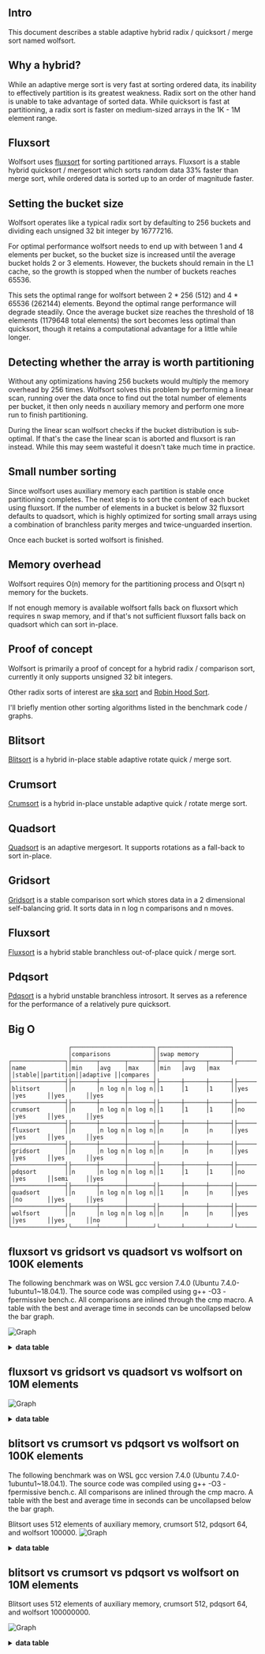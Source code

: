 Intro
-----

This document describes a stable adaptive hybrid radix / quicksort / merge sort named wolfsort.

Why a hybrid?
-------------
While an adaptive merge sort is very fast at sorting ordered data, its inability to effectively
partition is its greatest weakness. Radix sort on the other hand is unable to take advantage of
sorted data. While quicksort is fast at partitioning, a radix sort is faster on medium-sized
arrays in the 1K - 1M element range.

Fluxsort
--------
Wolfsort uses [fluxsort](https://github.com/scandum/fluxsort "fluxsort") for sorting partitioned
arrays. Fluxsort is a stable hybrid quicksort / mergesort which sorts random data 33% faster than
merge sort, while ordered data is sorted up to an order of magnitude faster.

Setting the bucket size
-----------------------
Wolfsort operates like a typical radix sort by defaulting to 256 buckets and dividing each unsigned
32 bit integer by 16777216.

For optimal performance wolfsort needs to end up with between 1 and 4 elements per bucket, so the
bucket size is increased until the average bucket holds 2 or 3 elements. However, the buckets should
remain in the L1 cache, so the growth is stopped when the number of buckets reaches 65536.

This sets the optimal range for wolfsort between 2 * 256 (512) and 4 * 65536 (262144) elements. Beyond
the optimal range performance will degrade steadily. Once the average bucket size reaches the threshold
of 18 elements (1179648 total elements) the sort becomes less optimal than quicksort, though it retains
a computational advantage for a little while longer.

Detecting whether the array is worth partitioning
-------------------------------------------------
Without any optimizations having 256 buckets would multiply the memory overhead by 256 times. Wolfsort
solves this problem by performing a linear scan, running over the data once to find out the total
number of elements per bucket, it then only needs n auxiliary memory and perform one more run to
finish partitioning.

During the linear scan wolfsort checks if the bucket distribution is sub-optimal. If that's the case
the linear scan is aborted and fluxsort is ran instead. While this may seem wasteful it doesn't take
much time in practice.

Small number sorting
--------------------
Since wolfsort uses auxiliary memory each partition is stable once partitioning completes. The next
step is to sort the content of each bucket using fluxsort. If the number of elements in a bucket is
below 32 fluxsort defaults to quadsort, which is highly optimized for sorting small arrays using a
combination of branchless parity merges and twice-unguarded insertion.

Once each bucket is sorted wolfsort is finished.

Memory overhead
---------------
Wolfsort requires O(n) memory for the partitioning process and O(sqrt n) memory for the buckets.

If not enough memory is available wolfsort falls back on fluxsort which requires n swap memory,
and if that's not sufficient fluxsort falls back on quadsort which can sort in-place.

Proof of concept
----------------
Wolfsort is primarily a proof of concept for a hybrid radix / comparison sort, currently it only supports unsigned 32 bit integers.

Other radix sorts of interest are [ska sort](https://github.com/skarupke/ska_sort) and [Robin Hood Sort](https://github.com/mlochbaum/rhsort).

I'll briefly mention other sorting algorithms listed in the benchmark code / graphs.

Blitsort
--------
[Blitsort](https://github.com/scandum/blitsort) is a hybrid in-place stable adaptive rotate quick / merge sort.

Crumsort
--------
[Crumsort](https://github.com/scandum/crumsort) is a hybrid in-place unstable adaptive quick / rotate merge sort.

Quadsort
--------
[Quadsort](https://github.com/scandum/quadsort) is an adaptive mergesort. It supports rotations as a fall-back to sort in-place.

Gridsort
--------
[Gridsort](https://github.com/scandum/gridsort) is a stable comparison sort which stores data in a 2 dimensional self-balancing grid. It sorts data in n log n comparisons and n moves.

Fluxsort
--------
[Fluxsort](https://github.com/scandum/fluxsort) is a hybrid stable branchless out-of-place quick / merge sort.

Pdqsort
-------
[Pdqsort](https://github.com/orlp/pdqsort) is a hybrid unstable branchless introsort. It serves as a reference for the performance of a relatively pure quicksort.

Big O
-----
```cobol
                 ┌───────────────────────┐┌────────────────────┐
                 │comparisons            ││swap memory         │
┌───────────────┐├───────┬───────┬───────┤├──────┬──────┬──────┤┌──────┐┌─────────┐┌─────────┐┌─────────┐
│name           ││min    │avg    │max    ││min   │avg   │max   ││stable││partition││adaptive ││compares │
├───────────────┤├───────┼───────┼───────┤├──────┼──────┼──────┤├──────┤├─────────┤├─────────┤├─────────┤
│blitsort       ││n      │n log n│n log n││1     │1     │1     ││yes   ││yes      ││yes      ││yes      │
├───────────────┤├───────┼───────┼───────┤├──────┼──────┼──────┤├──────┤├─────────┤├─────────┤├─────────┤
│crumsort       ││n      │n log n│n log n││1     │1     │1     ││no    ││yes      ││yes      ││yes      │
├───────────────┤├───────┼───────┼───────┤├──────┼──────┼──────┤├──────┤├─────────┤├─────────┤├─────────┤
│fluxsort       ││n      │n log n│n log n││n     │n     │n     ││yes   ││yes      ││yes      ││yes      │
├───────────────┤├───────┼───────┼───────┤├──────┼──────┼──────┤├──────┤├─────────┤├─────────┤├─────────┤
│gridsort       ││n      │n log n│n log n││n     │n     │n     ││yes   ││yes      ││yes      ││yes      │
├───────────────┤├───────┼───────┼───────┤├──────┼──────┼──────┤├──────┤├─────────┤├─────────┤├─────────┤
│pdqsort        ││n      │n log n│n log n││1     │1     │1     ││no    ││yes      ││semi     ││yes      │
├───────────────┤├───────┼───────┼───────┤├──────┼──────┼──────┤├──────┤├─────────┤├─────────┤├─────────┤
│quadsort       ││n      │n log n│n log n││1     │n     │n     ││yes   ││no       ││yes      ││yes      │
├───────────────┤├───────┼───────┼───────┤├──────┼──────┼──────┤├──────┤├─────────┤├─────────┤├─────────┤
│wolfsort       ││n      │n log n│n log n││n     │n     │n     ││yes   ││yes      ││yes      ││no       │
└───────────────┘└───────┴───────┴───────┘└──────┴──────┴──────┘└──────┘└─────────┘└─────────┘└─────────┘
```

fluxsort vs gridsort vs quadsort vs wolfsort on 100K elements
-------------------------------------------------------------
The following benchmark was on WSL gcc version 7.4.0 (Ubuntu 7.4.0-1ubuntu1~18.04.1).
The source code was compiled using g++ -O3 -fpermissive bench.c. All comparisons are inlined through the cmp macro.
A table with the best and average time in seconds can be uncollapsed below the bar graph.

![Graph](/images/graph1.png)

<details><summary><b>data table</b></summary>

|      Name |    Items | Type |     Best |  Average |  Compares | Samples |     Distribution |
| --------- | -------- | ---- | -------- | -------- | --------- | ------- | ---------------- |
|  fluxsort |   100000 |   64 | 0.001884 | 0.001906 |         1 |     100 |     random order |
|  gridsort |   100000 |   64 | 0.002815 | 0.002839 |         1 |     100 |     random order |
|  quadsort |   100000 |   64 | 0.002742 | 0.002762 |         1 |     100 |     random order |
|  wolfsort |   100000 |   64 | 0.001880 | 0.001905 |         1 |     100 |     random order |

|      Name |    Items | Type |     Best |  Average |     Loops | Samples |     Distribution |
| --------- | -------- | ---- | -------- | -------- | --------- | ------- | ---------------- |
|  fluxsort |   100000 |   32 | 0.001807 | 0.001824 |         1 |     100 |     random order |
|  gridsort |   100000 |   32 | 0.002785 | 0.002847 |         1 |     100 |     random order |
|  quadsort |   100000 |   32 | 0.002680 | 0.002704 |         1 |     100 |     random order |
|  wolfsort |   100000 |   32 | 0.001124 | 0.001135 |         1 |     100 |     random order |
|           |          |      |          |          |           |         |                  |
|  fluxsort |   100000 |   32 | 0.000682 | 0.000697 |         1 |     100 |     random % 100 |
|  gridsort |   100000 |   32 | 0.002347 | 0.002411 |         1 |     100 |     random % 100 |
|  quadsort |   100000 |   32 | 0.002328 | 0.002346 |         1 |     100 |     random % 100 |
|  wolfsort |   100000 |   32 | 0.000687 | 0.000702 |         1 |     100 |     random % 100 |
|           |          |      |          |          |           |         |                  |
|  fluxsort |   100000 |   32 | 0.000046 | 0.000046 |         1 |     100 |  ascending order |
|  gridsort |   100000 |   32 | 0.000280 | 0.000284 |         1 |     100 |  ascending order |
|  quadsort |   100000 |   32 | 0.000069 | 0.000069 |         1 |     100 |  ascending order |
|  wolfsort |   100000 |   32 | 0.000052 | 0.000053 |         1 |     100 |  ascending order |
|           |          |      |          |          |           |         |                  |
|  fluxsort |   100000 |   32 | 0.000813 | 0.000823 |         1 |     100 |    ascending saw |
|  gridsort |   100000 |   32 | 0.000857 | 0.000881 |         1 |     100 |    ascending saw |
|  quadsort |   100000 |   32 | 0.000780 | 0.000789 |         1 |     100 |    ascending saw |
|  wolfsort |   100000 |   32 | 0.001043 | 0.001049 |         1 |     100 |    ascending saw |
|           |          |      |          |          |           |         |                  |
|  fluxsort |   100000 |   32 | 0.000372 | 0.000377 |         1 |     100 |       pipe organ |
|  gridsort |   100000 |   32 | 0.000464 | 0.000475 |         1 |     100 |       pipe organ |
|  quadsort |   100000 |   32 | 0.000339 | 0.000344 |         1 |     100 |       pipe organ |
|  wolfsort |   100000 |   32 | 0.000377 | 0.000384 |         1 |     100 |       pipe organ |
|           |          |      |          |          |           |         |                  |
|  fluxsort |   100000 |   32 | 0.000057 | 0.000058 |         1 |     100 | descending order |
|  gridsort |   100000 |   32 | 0.000264 | 0.000269 |         1 |     100 | descending order |
|  quadsort |   100000 |   32 | 0.000056 | 0.000056 |         1 |     100 | descending order |
|  wolfsort |   100000 |   32 | 0.000063 | 0.000063 |         1 |     100 | descending order |
|           |          |      |          |          |           |         |                  |
|  fluxsort |   100000 |   32 | 0.000814 | 0.000828 |         1 |     100 |   descending saw |
|  gridsort |   100000 |   32 | 0.000857 | 0.000872 |         1 |     100 |   descending saw |
|  quadsort |   100000 |   32 | 0.000781 | 0.000790 |         1 |     100 |   descending saw |
|  wolfsort |   100000 |   32 | 0.001041 | 0.001052 |         1 |     100 |   descending saw |
|           |          |      |          |          |           |         |                  |
|  fluxsort |   100000 |   32 | 0.000930 | 0.000941 |         1 |     100 |      random tail |
|  gridsort |   100000 |   32 | 0.001042 | 0.001053 |         1 |     100 |      random tail |
|  quadsort |   100000 |   32 | 0.000899 | 0.000911 |         1 |     100 |      random tail |
|  wolfsort |   100000 |   32 | 0.001022 | 0.001032 |         1 |     100 |      random tail |
|           |          |      |          |          |           |         |                  |
|  fluxsort |   100000 |   32 | 0.001628 | 0.001646 |         1 |     100 |      random half |
|  gridsort |   100000 |   32 | 0.001674 | 0.001688 |         1 |     100 |      random half |
|  quadsort |   100000 |   32 | 0.001594 | 0.001605 |         1 |     100 |      random half |
|  wolfsort |   100000 |   32 | 0.001113 | 0.001121 |         1 |     100 |      random half |
|           |          |      |          |          |           |         |                  |
|  fluxsort |   100000 |   32 | 0.001172 | 0.001192 |         1 |     100 |  ascending tiles |
|  gridsort |   100000 |   32 | 0.000715 | 0.000728 |         1 |     100 |  ascending tiles |
|  quadsort |   100000 |   32 | 0.000885 | 0.000899 |         1 |     100 |  ascending tiles |
|  wolfsort |   100000 |   32 | 0.001179 | 0.001205 |         1 |     100 |  ascending tiles |
|           |          |      |          |          |           |         |                  |
|  fluxsort |   100000 |   32 | 0.001639 | 0.001686 |         1 |     100 |     bit reversal |
|  gridsort |   100000 |   32 | 0.002222 | 0.002257 |         1 |     100 |     bit reversal |
|  quadsort |   100000 |   32 | 0.002338 | 0.002379 |         1 |     100 |     bit reversal |
|  wolfsort |   100000 |   32 | 0.001399 | 0.001418 |         1 |     100 |     bit reversal |

</details>

fluxsort vs gridsort vs quadsort vs wolfsort on 10M elements
------------------------------------------------------------

![Graph](/images/graph2.png)
<details><summary><b>data table</b></summary>

|      Name |    Items | Type |     Best |  Average |  Compares | Samples |     Distribution |
| --------- | -------- | ---- | -------- | -------- | --------- | ------- | ---------------- |
|  fluxsort | 10000000 |   64 | 0.308943 | 0.335428 |         1 |       3 |     random order |
|  gridsort | 10000000 |   64 | 0.455605 | 0.482164 |         1 |       3 |     random order |
|  quadsort | 10000000 |   64 | 0.472495 | 0.473274 |         1 |       3 |     random order |
|  wolfsort | 10000000 |   64 | 0.312488 | 0.315160 |         1 |       3 |     random order |

|      Name |    Items | Type |     Best |  Average |     Loops | Samples |     Distribution |
| --------- | -------- | ---- | -------- | -------- | --------- | ------- | ---------------- |
|  fluxsort | 10000000 |   32 | 0.259171 | 0.261448 |         1 |      10 |     random order |
|  gridsort | 10000000 |   32 | 0.355227 | 0.357552 |         1 |      10 |     random order |
|  quadsort | 10000000 |   32 | 0.413495 | 0.414651 |         1 |      10 |     random order |
|  wolfsort | 10000000 |   32 | 0.229678 | 0.230089 |         1 |      10 |     random order |
|           |          |      |          |          |           |         |                  |
|  fluxsort | 10000000 |   32 | 0.097939 | 0.099613 |         1 |      10 |     random % 100 |
|  gridsort | 10000000 |   32 | 0.176730 | 0.178361 |         1 |      10 |     random % 100 |
|  quadsort | 10000000 |   32 | 0.394085 | 0.394782 |         1 |      10 |     random % 100 |
|  wolfsort | 10000000 |   32 | 0.097527 | 0.099378 |         1 |      10 |     random % 100 |
|           |          |      |          |          |           |         |                  |
|  fluxsort | 10000000 |   32 | 0.006999 | 0.007147 |         1 |      10 |  ascending order |
|  gridsort | 10000000 |   32 | 0.033335 | 0.033666 |         1 |      10 |  ascending order |
|  quadsort | 10000000 |   32 | 0.011839 | 0.012158 |         1 |      10 |  ascending order |
|  wolfsort | 10000000 |   32 | 0.007024 | 0.007177 |         1 |      10 |  ascending order |
|           |          |      |          |          |           |         |                  |
|  fluxsort | 10000000 |   32 | 0.106033 | 0.106387 |         1 |      10 |    ascending saw |
|  gridsort | 10000000 |   32 | 0.089285 | 0.089569 |         1 |      10 |    ascending saw |
|  quadsort | 10000000 |   32 | 0.102307 | 0.102624 |         1 |      10 |    ascending saw |
|  wolfsort | 10000000 |   32 | 0.176965 | 0.177436 |         1 |      10 |    ascending saw |
|           |          |      |          |          |           |         |                  |
|  fluxsort | 10000000 |   32 | 0.078222 | 0.079080 |         1 |      10 |       pipe organ |
|  gridsort | 10000000 |   32 | 0.052793 | 0.053039 |         1 |      10 |       pipe organ |
|  quadsort | 10000000 |   32 | 0.074502 | 0.074878 |         1 |      10 |       pipe organ |
|  wolfsort | 10000000 |   32 | 0.078383 | 0.078891 |         1 |      10 |       pipe organ |
|           |          |      |          |          |           |         |                  |
|  fluxsort | 10000000 |   32 | 0.010252 | 0.010461 |         1 |      10 | descending order |
|  gridsort | 10000000 |   32 | 0.031824 | 0.032061 |         1 |      10 | descending order |
|  quadsort | 10000000 |   32 | 0.010015 | 0.010226 |         1 |      10 | descending order |
|  wolfsort | 10000000 |   32 | 0.010319 | 0.011173 |         1 |      10 | descending order |
|           |          |      |          |          |           |         |                  |
|  fluxsort | 10000000 |   32 | 0.105708 | 0.106228 |         1 |      10 |   descending saw |
|  gridsort | 10000000 |   32 | 0.088798 | 0.089277 |         1 |      10 |   descending saw |
|  quadsort | 10000000 |   32 | 0.102057 | 0.102854 |         1 |      10 |   descending saw |
|  wolfsort | 10000000 |   32 | 0.177001 | 0.177721 |         1 |      10 |   descending saw |
|           |          |      |          |          |           |         |                  |
|  fluxsort | 10000000 |   32 | 0.168678 | 0.170819 |         1 |      10 |      random tail |
|  gridsort | 10000000 |   32 | 0.128310 | 0.128682 |         1 |      10 |      random tail |
|  quadsort | 10000000 |   32 | 0.164986 | 0.165363 |         1 |      10 |      random tail |
|  wolfsort | 10000000 |   32 | 0.180367 | 0.180880 |         1 |      10 |      random tail |
|           |          |      |          |          |           |         |                  |
|  fluxsort | 10000000 |   32 | 0.259989 | 0.260365 |         1 |      10 |      random half |
|  gridsort | 10000000 |   32 | 0.218096 | 0.218445 |         1 |      10 |      random half |
|  quadsort | 10000000 |   32 | 0.256074 | 0.256747 |         1 |      10 |      random half |
|  wolfsort | 10000000 |   32 | 0.225742 | 0.226761 |         1 |      10 |      random half |
|           |          |      |          |          |           |         |                  |
|  fluxsort | 10000000 |   32 | 0.190243 | 0.202370 |         1 |      10 |  ascending tiles |
|  gridsort | 10000000 |   32 | 0.126200 | 0.126526 |         1 |      10 |  ascending tiles |
|  quadsort | 10000000 |   32 | 0.166375 | 0.168735 |         1 |      10 |  ascending tiles |
|  wolfsort | 10000000 |   32 | 0.189927 | 0.196767 |         1 |      10 |  ascending tiles |
|           |          |      |          |          |           |         |                  |
|  fluxsort | 10000000 |   32 | 0.238367 | 0.246001 |         1 |      10 |     bit reversal |
|  gridsort | 10000000 |   32 | 0.314635 | 0.315373 |         1 |      10 |     bit reversal |
|  quadsort | 10000000 |   32 | 0.393338 | 0.394130 |         1 |      10 |     bit reversal |
|  wolfsort | 10000000 |   32 | 0.277224 | 0.278359 |         1 |      10 |     bit reversal |

</details>


blitsort vs crumsort vs pdqsort vs wolfsort on 100K elements
-------------------------------------------------------------
The following benchmark was on WSL gcc version 7.4.0 (Ubuntu 7.4.0-1ubuntu1~18.04.1).
The source code was compiled using g++ -O3 -fpermissive bench.c. All comparisons are inlined through the cmp macro.
A table with the best and average time in seconds can be uncollapsed below the bar graph.

Blitsort uses 512 elements of auxiliary memory, crumsort 512, pdqsort 64, and wolfsort 100000.
![Graph](/images/graph3.png)

<details><summary><b>data table</b></summary>

|      Name |    Items | Type |     Best |  Average |  Compares | Samples |     Distribution |
| --------- | -------- | ---- | -------- | -------- | --------- | ------- | ---------------- |
|  blitsort |   100000 |   64 | 0.002385 | 0.002498 |         1 |     100 |     random order |
|  crumsort |   100000 |   64 | 0.001879 | 0.001905 |         1 |     100 |     random order |
|   pdqsort |   100000 |   64 | 0.002690 | 0.002711 |         1 |     100 |     random order |
|  wolfsort |   100000 |   64 | 0.001900 | 0.001924 |         1 |     100 |     random order |

|      Name |    Items | Type |     Best |  Average |     Loops | Samples |     Distribution |
| --------- | -------- | ---- | -------- | -------- | --------- | ------- | ---------------- |
|  blitsort |   100000 |   32 | 0.002236 | 0.002328 |         1 |     100 |     random order |
|  crumsort |   100000 |   32 | 0.001811 | 0.001834 |         1 |     100 |     random order |
|   pdqsort |   100000 |   32 | 0.002692 | 0.002714 |         1 |     100 |     random order |
|  wolfsort |   100000 |   32 | 0.001117 | 0.001126 |         1 |     100 |     random order |
|           |          |      |          |          |           |         |                  |
|  blitsort |   100000 |   32 | 0.001067 | 0.001126 |         1 |     100 |     random % 100 |
|  crumsort |   100000 |   32 | 0.000615 | 0.000632 |         1 |     100 |     random % 100 |
|   pdqsort |   100000 |   32 | 0.000774 | 0.000785 |         1 |     100 |     random % 100 |
|  wolfsort |   100000 |   32 | 0.000676 | 0.000694 |         1 |     100 |     random % 100 |
|           |          |      |          |          |           |         |                  |
|  blitsort |   100000 |   32 | 0.000046 | 0.000048 |         1 |     100 |  ascending order |
|  crumsort |   100000 |   32 | 0.000046 | 0.000046 |         1 |     100 |  ascending order |
|   pdqsort |   100000 |   32 | 0.000084 | 0.000087 |         1 |     100 |  ascending order |
|  wolfsort |   100000 |   32 | 0.000052 | 0.000052 |         1 |     100 |  ascending order |
|           |          |      |          |          |           |         |                  |
|  blitsort |   100000 |   32 | 0.000989 | 0.001000 |         1 |     100 |    ascending saw |
|  crumsort |   100000 |   32 | 0.000989 | 0.000998 |         1 |     100 |    ascending saw |
|   pdqsort |   100000 |   32 | 0.003357 | 0.003386 |         1 |     100 |    ascending saw |
|  wolfsort |   100000 |   32 | 0.001039 | 0.001046 |         1 |     100 |    ascending saw |
|           |          |      |          |          |           |         |                  |
|  blitsort |   100000 |   32 | 0.000479 | 0.000484 |         1 |     100 |       pipe organ |
|  crumsort |   100000 |   32 | 0.000478 | 0.000496 |         1 |     100 |       pipe organ |
|   pdqsort |   100000 |   32 | 0.002847 | 0.002871 |         1 |     100 |       pipe organ |
|  wolfsort |   100000 |   32 | 0.000375 | 0.000379 |         1 |     100 |       pipe organ |
|           |          |      |          |          |           |         |                  |
|  blitsort |   100000 |   32 | 0.000057 | 0.000057 |         1 |     100 | descending order |
|  crumsort |   100000 |   32 | 0.000057 | 0.000057 |         1 |     100 | descending order |
|   pdqsort |   100000 |   32 | 0.000187 | 0.000191 |         1 |     100 | descending order |
|  wolfsort |   100000 |   32 | 0.000062 | 0.000065 |         1 |     100 | descending order |
|           |          |      |          |          |           |         |                  |
|  blitsort |   100000 |   32 | 0.000991 | 0.001001 |         1 |     100 |   descending saw |
|  crumsort |   100000 |   32 | 0.000992 | 0.001002 |         1 |     100 |   descending saw |
|   pdqsort |   100000 |   32 | 0.003345 | 0.003370 |         1 |     100 |   descending saw |
|  wolfsort |   100000 |   32 | 0.001040 | 0.001046 |         1 |     100 |   descending saw |
|           |          |      |          |          |           |         |                  |
|  blitsort |   100000 |   32 | 0.001257 | 0.001275 |         1 |     100 |      random tail |
|  crumsort |   100000 |   32 | 0.001256 | 0.001270 |         1 |     100 |      random tail |
|   pdqsort |   100000 |   32 | 0.002585 | 0.002607 |         1 |     100 |      random tail |
|  wolfsort |   100000 |   32 | 0.001017 | 0.001028 |         1 |     100 |      random tail |
|           |          |      |          |          |           |         |                  |
|  blitsort |   100000 |   32 | 0.002146 | 0.002205 |         1 |     100 |      random half |
|  crumsort |   100000 |   32 | 0.001832 | 0.001851 |         1 |     100 |      random half |
|   pdqsort |   100000 |   32 | 0.002676 | 0.002700 |         1 |     100 |      random half |
|  wolfsort |   100000 |   32 | 0.001107 | 0.001120 |         1 |     100 |      random half |
|           |          |      |          |          |           |         |                  |
|  blitsort |   100000 |   32 | 0.001366 | 0.001378 |         1 |     100 |  ascending tiles |
|  crumsort |   100000 |   32 | 0.001392 | 0.001411 |         1 |     100 |  ascending tiles |
|   pdqsort |   100000 |   32 | 0.002323 | 0.002346 |         1 |     100 |  ascending tiles |
|  wolfsort |   100000 |   32 | 0.001154 | 0.001163 |         1 |     100 |  ascending tiles |
|           |          |      |          |          |           |         |                  |
|  blitsort |   100000 |   32 | 0.002049 | 0.002151 |         1 |     100 |     bit reversal |
|  crumsort |   100000 |   32 | 0.001788 | 0.001814 |         1 |     100 |     bit reversal |
|   pdqsort |   100000 |   32 | 0.002669 | 0.002691 |         1 |     100 |     bit reversal |
|  wolfsort |   100000 |   32 | 0.001404 | 0.001412 |         1 |     100 |     bit reversal |

</details>

blitsort vs crumsort vs pdqsort vs wolfsort on 10M elements
-----------------------------------------------------------
Blitsort uses 512 elements of auxiliary memory, crumsort 512, pdqsort 64, and wolfsort 100000000.

![Graph](/images/graph4.png)
<details><summary><b>data table</b></summary>

|      Name |    Items | Type |     Best |  Average |  Compares | Samples |     Distribution |
| --------- | -------- | ---- | -------- | -------- | --------- | ------- | ---------------- |
|  blitsort | 10000000 |   32 | 0.431147 | 0.446532 |         1 |      10 |     random order |
|  crumsort | 10000000 |   32 | 0.235650 | 0.239112 |         1 |      10 |     random order |
|   pdqsort | 10000000 |   32 | 0.341341 | 0.343518 |         1 |      10 |     random order |
|  wolfsort | 10000000 |   32 | 0.230182 | 0.234245 |         1 |      10 |     random order |
|           |          |      |          |          |           |         |                  |
|  blitsort | 10000000 |   32 | 0.222452 | 0.229082 |         1 |      10 |     random % 100 |
|  crumsort | 10000000 |   32 | 0.067306 | 0.067984 |         1 |      10 |     random % 100 |
|   pdqsort | 10000000 |   32 | 0.080865 | 0.081336 |         1 |      10 |     random % 100 |
|  wolfsort | 10000000 |   32 | 0.097294 | 0.099145 |         1 |      10 |     random % 100 |
|           |          |      |          |          |           |         |                  |
|  blitsort | 10000000 |   32 | 0.007126 | 0.007305 |         1 |      10 |  ascending order |
|  crumsort | 10000000 |   32 | 0.007130 | 0.007358 |         1 |      10 |  ascending order |
|   pdqsort | 10000000 |   32 | 0.011447 | 0.011598 |         1 |      10 |  ascending order |
|  wolfsort | 10000000 |   32 | 0.007215 | 0.007344 |         1 |      10 |  ascending order |
|           |          |      |          |          |           |         |                  |
|  blitsort | 10000000 |   32 | 0.164120 | 0.164952 |         1 |      10 |    ascending saw |
|  crumsort | 10000000 |   32 | 0.164057 | 0.164723 |         1 |      10 |    ascending saw |
|   pdqsort | 10000000 |   32 | 0.493845 | 0.494221 |         1 |      10 |    ascending saw |
|  wolfsort | 10000000 |   32 | 0.183191 | 0.183485 |         1 |      10 |    ascending saw |
|           |          |      |          |          |           |         |                  |
|  blitsort | 10000000 |   32 | 0.083955 | 0.084424 |         1 |      10 |       pipe organ |
|  crumsort | 10000000 |   32 | 0.083940 | 0.084308 |         1 |      10 |       pipe organ |
|   pdqsort | 10000000 |   32 | 0.371342 | 0.372002 |         1 |      10 |       pipe organ |
|  wolfsort | 10000000 |   32 | 0.081505 | 0.082062 |         1 |      10 |       pipe organ |
|           |          |      |          |          |           |         |                  |
|  blitsort | 10000000 |   32 | 0.010336 | 0.010594 |         1 |      10 | descending order |
|  crumsort | 10000000 |   32 | 0.010348 | 0.010538 |         1 |      10 | descending order |
|   pdqsort | 10000000 |   32 | 0.022450 | 0.023052 |         1 |      10 | descending order |
|  wolfsort | 10000000 |   32 | 0.010451 | 0.011243 |         1 |      10 | descending order |
|           |          |      |          |          |           |         |                  |
|  blitsort | 10000000 |   32 | 0.162735 | 0.163629 |         1 |      10 |   descending saw |
|  crumsort | 10000000 |   32 | 0.162815 | 0.163586 |         1 |      10 |   descending saw |
|   pdqsort | 10000000 |   32 | 0.602871 | 0.603748 |         1 |      10 |   descending saw |
|  wolfsort | 10000000 |   32 | 0.183247 | 0.183620 |         1 |      10 |   descending saw |
|           |          |      |          |          |           |         |                  |
|  blitsort | 10000000 |   32 | 0.244109 | 0.245424 |         1 |      10 |      random tail |
|  crumsort | 10000000 |   32 | 0.244336 | 0.245258 |         1 |      10 |      random tail |
|   pdqsort | 10000000 |   32 | 0.327116 | 0.327682 |         1 |      10 |      random tail |
|  wolfsort | 10000000 |   32 | 0.187413 | 0.187889 |         1 |      10 |      random tail |
|           |          |      |          |          |           |         |                  |
|  blitsort | 10000000 |   32 | 0.369266 | 0.371572 |         1 |      10 |      random half |
|  crumsort | 10000000 |   32 | 0.238968 | 0.239880 |         1 |      10 |      random half |
|   pdqsort | 10000000 |   32 | 0.336266 | 0.336881 |         1 |      10 |      random half |
|  wolfsort | 10000000 |   32 | 0.233998 | 0.234678 |         1 |      10 |      random half |
|           |          |      |          |          |           |         |                  |
|  blitsort | 10000000 |   32 | 0.220400 | 0.222216 |         1 |      10 |  ascending tiles |
|  crumsort | 10000000 |   32 | 0.192702 | 0.193740 |         1 |      10 |  ascending tiles |
|   pdqsort | 10000000 |   32 | 0.280164 | 0.280676 |         1 |      10 |  ascending tiles |
|  wolfsort | 10000000 |   32 | 0.184983 | 0.196855 |         1 |      10 |  ascending tiles |
|           |          |      |          |          |           |         |                  |
|  blitsort | 10000000 |   32 | 0.416927 | 0.428903 |         1 |      10 |     bit reversal |
|  crumsort | 10000000 |   32 | 0.233557 | 0.234727 |         1 |      10 |     bit reversal |
|   pdqsort | 10000000 |   32 | 0.336091 | 0.336796 |         1 |      10 |     bit reversal |
|  wolfsort | 10000000 |   32 | 0.261455 | 0.262815 |         1 |      10 |     bit reversal |

</details>
